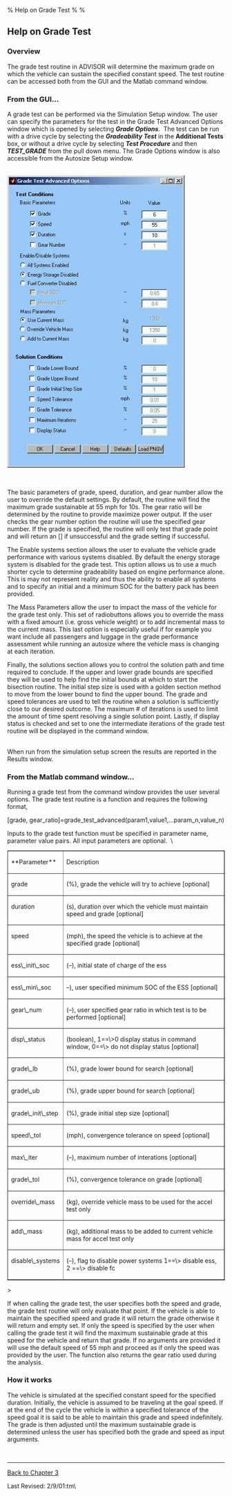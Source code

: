 % Help on Grade Test
% 
% 

<!DOCTYPE html public "-//w3c//dtd html 4.0 transitional//en">

Help on Grade Test
------------------

### Overview

The grade test routine in ADVISOR will determine the maximum grade on
which the vehicle can sustain the specified constant speed. The test
routine can be accessed both from the GUI and the Matlab command window.

### From the GUI…

A grade test can be performed via the Simulation Setup window. The user
can specify the parameters for the test in the Grade Test Advanced
Options window which is opened by selecting <b>*Grade Options</b>*.  The
test can be run with a drive cycle by selecting the <b>*Gradeability
Test</b>* in the **Additional Tests** box, or without a drive cycle by
selecting <b>*Test Procedure</b>* and then <b>*TEST\_GRADE</b>* from the
pull down menu. The Grade Options window is also accessible from the
Autosize Setup window.

\
 ![](Grade_Test_fig1.jpg)

 

The basic parameters of grade, speed, duration, and gear number allow
the user to override the default settings. By default, the routine will
find the maximum grade sustainable at 55 mph for 10s. The gear ratio
will be determined by the routine to provide maximize power output. If
the user checks the gear number option the routine will use the
specified gear number. If the grade is specified, the routine will only
test that grade point and will return an [] if unsuccessful and the
grade setting if successful.

The Enable systems section allows the user to evaluate the vehicle grade
performance with various systems disabled. By default the energy storage
system is disabled for the grade test. This option allows us to use a
much shorter cycle to determine gradeability based on engine performance
alone. This is may not represent reality and thus the ability to enable
all systems and to specify an initial and a minimum SOC for the battery
pack has been provided.

The Mass Parameters allow the user to impact the mass of the vehicle for
the grade test only. This set of radiobuttons allows you to override the
mass with a fixed amount (i.e. gross vehicle weight) or to add
incremental mass to the current mass. This last option is especially
useful if for example you want include all passengers and luggage in the
grade performance assessment while running an autosize where the vehicle
mass is changing at each iteration.

Finally, the solutions section allows you to control the solution path
and time required to conclude. If the upper and lower grade bounds are
specified they will be used to help find the initial bounds at which to
start the bisection routine. The initial step size is used with a golden
section method to move from the lower bound to find the upper bound. The
grade and speed tolerances are used to tell the routine when a solution
is sufficiently close to our desired outcome. The maximum \# of
iterations is used to limit the amount of time spent resolving a single
solution point. Lastly, if display status is checked and set to one the
intermediate iterations of the grade test routine will be displayed in
the command window.

\
 When run from the simulation setup screen the results are reported in
the Results window.

### From the Matlab command window…

Running a grade test from the command window provides the user several
options. The grade test routine is a function and requires the following
format,

[grade,
gear\_ratio]=grade\_test\_advanced(param1,value1,…param\_n,value\_n)

Inputs to the grade test function must be specified in parameter name,
parameter value pairs. All input parameters are optional.  \

<table border cellspacing="1" cellpadding="7" width="774">
<tr>
<td width="25%" valign="TOP">
<p>
**Parameter**

</td>
<td width="75%" valign="TOP">

<p>
Description</b>

</td>
</tr>
<tr>
<td width="25%" valign="TOP">
<p>
grade

</td>
<td width="75%" valign="TOP">
<p>
(%), grade the vehicle will try to achieve [optional]

</td>
</tr>
<tr>
<td width="25%" valign="TOP">
<p>
duration

</td>
<td width="75%" valign="TOP">
<p>
(s), duration over which the vehicle must maintain speed and grade
[optional]

</td>
</tr>
<tr>
<td width="25%" valign="TOP">
<p>
speed

</td>
<td width="75%" valign="TOP">
<p>
(mph), the speed the vehicle is to achieve at the specified grade
[optional]

</td>
</tr>
<tr>
<td width="25%" valign="TOP">
<p>
ess\_init\_soc

</td>
<td width="75%" valign="TOP">
<p>
(–), initial state of charge of the ess

</td>
</tr>
<tr>
<td width="25%" valign="TOP">
<p>
ess\_min\_soc

</td>
<td width="75%" valign="TOP">
<p>
–), user specified minimum SOC of the ESS [optional]

</td>
</tr>
<tr>
<td width="25%" valign="TOP">
<p>
gear\_num

</td>
<td width="75%" valign="TOP">
<p>
(–), user specified gear ratio in which test is to be performed
[optional]

</td>
</tr>
<tr>
<td width="25%" valign="TOP">
<p>
disp\_status

</td>
<td width="75%" valign="TOP">
<p>
(boolean), 1==\>0 display status in command window, 0==\> do not display
status [optional]

</td>
</tr>
<tr>
<td width="25%" valign="TOP">
<p>
grade\_lb

</td>
<td width="75%" valign="TOP">
<p>
(%), grade lower bound for search [optional]

</td>
</tr>
<tr>
<td width="25%" valign="TOP">
<p>
grade\_ub

</td>
<td width="75%" valign="TOP">
<p>
(%), grade upper bound for search [optional]

</td>
</tr>
<tr>
<td width="25%" valign="TOP">
<p>
grade\_init\_step

</td>
<td width="75%" valign="TOP">
<p>
(%), grade initial step size [optional]

</td>
</tr>
<tr>
<td width="25%" valign="TOP">
<p>
speed\_tol

</td>
<td width="75%" valign="TOP">
<p>
(mph), convergence tolerance on speed [optional]

</td>
</tr>
<tr>
<td width="25%" valign="TOP">
<p>
max\_iter

</td>
<td width="75%" valign="TOP">
<p>
(–), maximum number of interations [optional]

</td>
</tr>
<tr>
<td width="25%" valign="TOP">
<p>
grade\_tol

</td>
<td width="75%" valign="TOP">
<p>
(%), convergence tolerance on grade [optional]

</td>
</tr>
<tr>
<td width="25%" valign="TOP">
<p>
override\_mass

</td>
<td width="75%" valign="TOP">
<p>
(kg), override vehicle mass to be used for the accel test only

</td>
</tr>
<tr>
<td width="25%" valign="TOP">
<p>
add\_mass

</td>
<td width="75%" valign="TOP">
<p>
(kg), additional mass to be added to current vehicle mass for accel test
only

</td>
</tr>
<tr>
<td width="25%" valign="TOP">
<p>
disable\_systems

</td>
<td width="75%" valign="TOP">
<p>
(–), flag to disable power systems 1==\> disable ess, 2 ==\> disable fc

</td>
</tr>
</table>
>  

If when calling the grade test, the user specifies both the speed and
grade, the grade test routine will only evaluate that point. If the
vehicle is able to maintain the specified speed and grade it will return
the grade otherwise it will return and empty set. If only the speed is
specified by the user when calling the grade test it will find the
maximum sustainable grade at this speed for the vehicle and return that
grade. If no arguments are provided it will use the default speed of 55
mph and proceed as if only the speed was provided by the user. The
function also returns the gear ratio used during the analysis.

### How it works

The vehicle is simulated at the specified constant speed for the
specified duration. Initially, the vehicle is assumed to be traveling at
the goal speed. If at the end of the cycle the vehicle is within a
specified tolerance of the speed goal it is said to be able to maintain
this grade and speed indefinitely. The grade is then adjusted until the
maximum sustainable grade is determined unless the user has specified
both the grade and speed as input arguments.

 

* * * * *

[Back to Chapter 3](advisor_ch3.html#3.3)

</p>
Last Revised: 2/9/01:tm\
  
